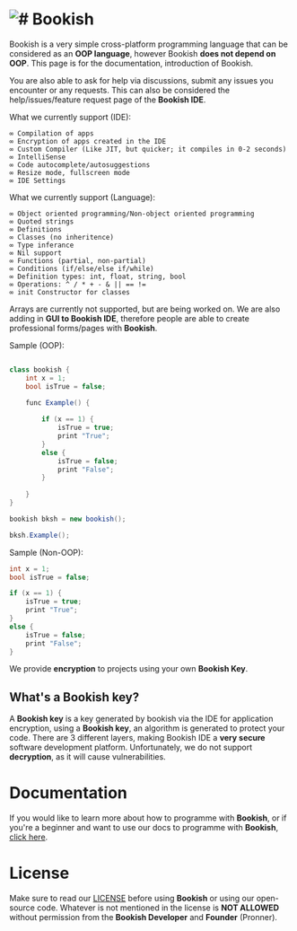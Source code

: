 # <img src="https://media.discordapp.net/attachments/916226674071339010/1033365399485562950/Bookish.png?width=30&height=30" alt="#"> Bookish
Bookish is a very simple cross-platform programming language that can be considered as an **OOP language**, however Bookish **does not depend on OOP**. This page is for the documentation, introduction of Bookish.

You are also able to ask for help via discussions, submit any issues you encounter or any requests. This can also be considered the help/issues/feature request page of the **Bookish IDE**.

What we currently support (IDE):
```
∞ Compilation of apps
∞ Encryption of apps created in the IDE
∞ Custom Compiler (Like JIT, but quicker; it compiles in 0-2 seconds)
∞ IntelliSense
∞ Code autocomplete/autosuggestions
∞ Resize mode, fullscreen mode
∞ IDE Settings
```

What we currently support (Language):
```
∞ Object oriented programming/Non-object oriented programming
∞ Quoted strings
∞ Definitions
∞ Classes (no inheritence)
∞ Type inferance
∞ Nil support
∞ Functions (partial, non-partial)
∞ Conditions (if/else/else if/while)
∞ Definition types: int, float, string, bool
∞ Operations: ^ / * + - & || == !=
∞ init Constructor for classes
```

Arrays are currently not supported, but are being worked on.
We are also adding in **GUI to Bookish IDE**, therefore people are able to create professional forms/pages with **Bookish**.

Sample (OOP):
```cs

class bookish { 
    int x = 1;
    bool isTrue = false;

    func Example() {
        
        if (x == 1) {
            isTrue = true;
            print "True";
        }
        else {
            isTrue = false;
            print "False";
        }
        
    }
}        

bookish bksh = new bookish();

bksh.Example(); 
```

Sample (Non-OOP):
```cs
int x = 1;
bool isTrue = false;

if (x == 1) {
    isTrue = true;
    print "True";
}
else {
    isTrue = false;
    print "False";
}
```

We provide **encryption** to projects using your own **Bookish Key**.

## What's a Bookish key?

A **Bookish key** is a key generated by bookish via the IDE for application encryption, using a **Bookish key**, an algorithm is generated to protect your code. There are 3 different layers, making Bookish IDE a **very secure** software development platform. Unfortunately, we do not support **decryption**, as it will cause vulnerabilities.

# Documentation

If you would like to learn more about how to programme with **Bookish**, or if you're a beginner and want to use our docs to programme with **Bookish**, [click here](https://github.com/Pronner/Bookish).

# License

Make sure to read our [LICENSE](https://github.com/Pronner/Bookish/blob/main/LICENSE.md) before using **Bookish** or using our open-source code. Whatever is not mentioned in the license is **NOT ALLOWED** without permission from the **Bookish Developer** and **Founder** (Pronner).
